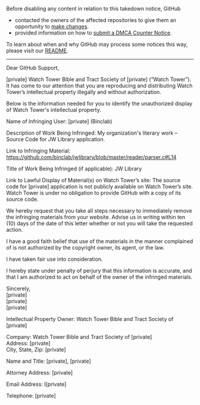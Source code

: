 Before disabling any content in relation to this takedown notice, GitHub
- contacted the owners of the affected repositories to give them an opportunity to [make changes](https://docs.github.com/en/github/site-policy/dmca-takedown-policy#a-how-does-this-actually-work).
- provided information on how to [submit a DMCA Counter Notice](https://docs.github.com/en/articles/guide-to-submitting-a-dmca-counter-notice).

To learn about when and why GitHub may process some notices this way, please visit our [README](https://github.com/github/dmca/blob/master/README.md#anatomy-of-a-takedown-notice).

---

Dear GitHub Support,

[private] Watch Tower Bible and Tract Society of [private] (“Watch Tower”). It has come to our attention that you are reproducing and distributing Watch Tower’s intellectual property illegally and without authorization.

Below is the information needed for you to identify the unauthorized display of Watch Tower's intellectual property. 

Name of Infringing User: [private] (Binclab)

Description of Work Being Infringed: My organization's literary work – Source Code for JW Library application.

Link to Infringing Material: https://github.com/binclab/jwlibrary/blob/master/reader/parser.c#L14

Title of Work Being Infringed (if applicable):  JW Library

Link to Lawful Display of Material(s) on Watch Tower’s site:  The source code for [private] application is not publicly available on Watch Tower’s site. Watch Tower is under no obligation to provide GitHub with a copy of its source code.

We hereby request that you take all steps necessary to immediately remove the infringing materials from your website. Advise us in writing within ten (10) days of the date of this letter whether or not you will take the requested action.

I have a good faith belief that use of the materials in the manner complained of is not authorized by the copyright owner, its agent, or the law.  

I have taken fair use into consideration.


I hereby state under penalty of perjury that this information is accurate, and that I am authorized to act on behalf of the owner of the infringed materials.


Sincerely,  
[private]  
[private]  
[private]  

Intellectual Property Owner:    Watch Tower Bible and Tract Society of [private]  

Company: Watch Tower Bible and Tract Society of [private]  
Address: [private]  
City, State, Zip: [private]  

Name and Title: [private], [private]  

Attorney Address: [private]  

Email Address: I[private]  

Telephone: [private]  
